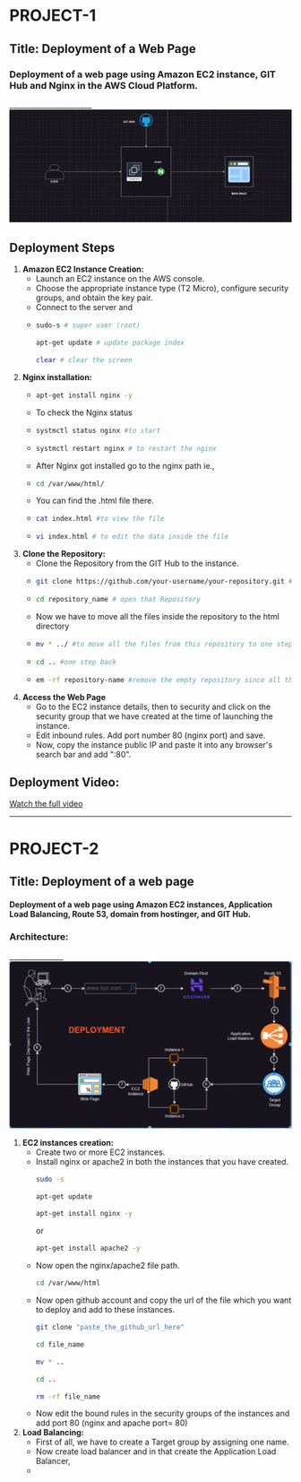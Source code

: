 # PROJECT-1
## Title:   Deployment of a Web Page
### Deployment of a web page using Amazon EC2 instance, GIT Hub and Nginx in the AWS Cloud Platform.
_______________________![P-1.png](images/p-1.png)
## Deployment Steps
1. **Amazon EC2 Instance Creation:**
   - Launch an EC2 instance on the AWS console.
   - Choose the appropriate instance type (T2 Micro), configure security groups, and obtain the key pair.
   - Connect to the server and
   - ```bash
     sudo-s # super user (root)
     ```
     ```bash
     apt-get update # update package index
     ```
     ```bash
     clear # clear the screen
     ```
2. **Nginx installation:**
   - ```bash
     apt-get install nginx -y
     ```
   - To check the Nginx status
   - ```bash
     systmctl status nginx #to start
     ```
   - ```bash
     systmctl restart nginx # to restart the nginx
   - After Nginx got installed go to the  nginx path ie.,
   - ```bash
     cd /var/www/html/
     ```
   - You can find the .html file there.
   - ```bash
     cat index.html #to view the file
     ```
   - ```bash
     vi index.html # to edit the data inside the file
     ```
3. **Clone the Repository:**
   - Clone the Repository from the GIT Hub to the instance.
   - ```bash
     git clone https://github.com/your-username/your-repository.git #copy paste the link from the github repository
     ```
   - ```bash
     cd repository_name # open that Repository
     ```
   - Now we have to move all the files inside the repository to the html directory
   - ```bash
     mv * ../ #to move all the files from this repository to one step back
     ```
   - ```bash
     cd .. #one step back
     ```
   - ```bash
     em -rf repository-name #remove the empty repository since all the files inside it have already been moved
     ```
4. **Access the Web Page**
   - Go to the EC2 instance details, then to security and click on the security group that we have created at the time of launching the instance.
   - Edit inbound rules. Add port number 80 (nginx port) and save.
   - Now, copy the instance public IP and paste it into any browser's search bar and add ":80".
## Deployment Video:
[Watch the full video](videos/p-1.mp4)

__________________________________________________________________________________________________________________________________________________________________________________________________________________________________________________________________________________________________________________________________________________________________________
# PROJECT-2
## **Title:** Deployment of a web page
#### Deployment of a web page using Amazon EC2 instances, Application Load Balancing, Route 53, domain from hostinger, and GIT Hub.
### Architecture:
_______________![p2.png](images/p2.png)
1. **EC2 instances creation:**
   - Create two or more EC2 instances.
   - Install nginx or apache2 in both the instances that you have created.
     ```bash
     sudo -s
     ```
     ```bash
     apt-get update
     ```
     ```bash
     apt-get install nginx -y
     ```
     or
     ```bash
     apt-get install apache2 -y
     ```
   - Now open the nginx/apache2 file path.
     ```bash
     cd /var/www/html
     ```
   - Now open github account and copy the url of the file which you want to deploy and add to these instances.
     ```bash
     git clone "paste_the_github_url_here"
     ```
     ```bash
     cd file_name
     ```
     ```bash
     mv * ..
     ```
     ```bash
     cd ..
     ```
     ```bash
     rm -rf file_name
     ```
   - Now edit the bound rules in the security groups of the instances and add port 80 (nginx and apache port= 80)
2. **Load Balancing:**
   - First of all, we have to create a Target group by assigning one name.
   - Now create load balancer and in that create the Application Load Balancer, 
   - 
